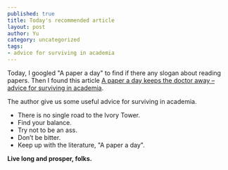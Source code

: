 ```yaml
---
published: true
title: Today's recommended article
layout: post
author: Yu 
category: uncategorized
tags:
- advice for surviving in academia
---
```



Today, I googled "A paper a day" to find if there any slogan about reading papers. Then I found this article [A paper a day keeps the doctor away – advice for surviving in academia](https://zoonoticecology.wordpress.com/2014/04/24/a-paper-a-day-keeps-the-doctor-away-advice-for-surviving-in-academia/).

The author give us some useful advice for surviving in academia.

- There is no single road to the Ivory Tower.
- Find your balance.
- Try not to be an ass.
- Don’t be bitter.
- Keep up with the literature, "A paper a day".

**Live long and prosper, folks.**
